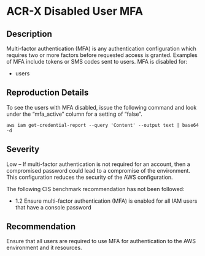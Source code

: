 ACR-X Disabled User MFA
=======================

Description
-----------
Multi-factor authentication (MFA) is any authentication configuration which requires two or more factors before requested access is granted. Examples of MFA include tokens or SMS codes sent to users. MFA is disabled for:
* users

Reproduction Details
--------------------
To see the users with MFA disabled, issue the following command and look under the “mfa\_active” column for a setting of “false”.
```
aws iam get-credential-report --query 'Content' --output text | base64 -d
```

Severity
--------
Low – If multi-factor authentication is not required for an account, then a compromised password could lead to a compromise of the environment. This configuration reduces the security of the AWS configuration.

The following CIS benchmark recommendation has not been followed:
* 1.2 Ensure multi-factor authentication (MFA) is enabled for all IAM users that have a console password

Recommendation
--------------
Ensure that all users are required to use MFA for authentication to the AWS environment and it resources.
